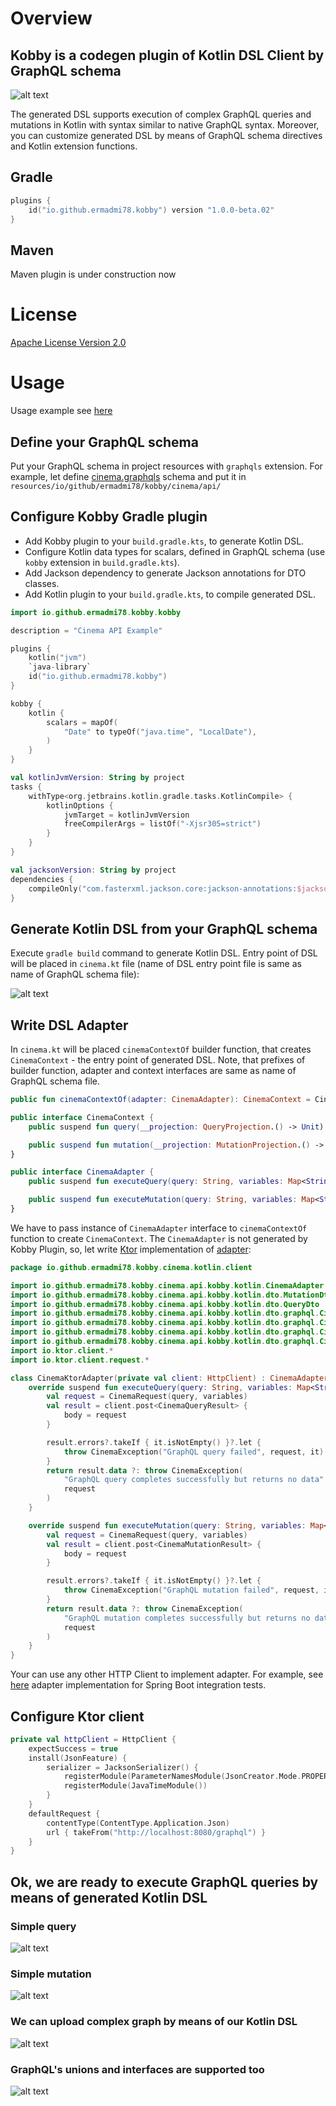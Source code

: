 # Overview

## Kobby is a codegen plugin of Kotlin DSL Client by GraphQL schema

![alt text](https://github.com/ermadmi78/kobby/blob/main/images/simple_query.png)

The generated DSL supports execution of complex GraphQL queries and mutations in Kotlin with syntax similar to native
GraphQL syntax. Moreover, you can customize generated DSL by means of GraphQL schema directives and Kotlin extension
functions.

## Gradle

```kotlin
plugins {
    id("io.github.ermadmi78.kobby") version "1.0.0-beta.02"
}
```

## Maven

Maven plugin is under construction now

# License

[Apache License Version 2.0](https://github.com/ermadmi78/kobby/blob/main/LICENSE)

# Usage

Usage example see [here](https://github.com/ermadmi78/kobby-gradle-example)

## Define your GraphQL schema

Put your GraphQL schema in project resources with `graphqls` extension. For example, let define
[cinema.graphqls](https://github.com/ermadmi78/kobby-gradle-example/blob/gradle-tutorial/cinema-api/src/main/resources/io/github/ermadmi78/kobby/cinema/api/cinema.graphqls)
schema and put it in `resources/io/github/ermadmi78/kobby/cinema/api/`

## Configure Kobby Gradle plugin

* Add Kobby plugin to your `build.gradle.kts`, to generate Kotlin DSL.
* Configure Kotlin data types for scalars, defined in GraphQL schema (use `kobby` extension in `build.gradle.kts`).
* Add Jackson dependency to generate Jackson annotations for DTO classes.
* Add Kotlin plugin to your `build.gradle.kts`, to compile generated DSL.

```kotlin
import io.github.ermadmi78.kobby.kobby

description = "Cinema API Example"

plugins {
    kotlin("jvm")
    `java-library`
    id("io.github.ermadmi78.kobby")
}

kobby {
    kotlin {
        scalars = mapOf(
            "Date" to typeOf("java.time", "LocalDate"),
        )
    }
}

val kotlinJvmVersion: String by project
tasks {
    withType<org.jetbrains.kotlin.gradle.tasks.KotlinCompile> {
        kotlinOptions {
            jvmTarget = kotlinJvmVersion
            freeCompilerArgs = listOf("-Xjsr305=strict")
        }
    }
}

val jacksonVersion: String by project
dependencies {
    compileOnly("com.fasterxml.jackson.core:jackson-annotations:$jacksonVersion")
}
```

## Generate Kotlin DSL from your GraphQL schema

Execute `gradle build` command to generate Kotlin DSL. Entry point of DSL will be placed in `cinema.kt` file
(name of DSL entry point file is same as name of GraphQL schema file):

![alt text](https://github.com/ermadmi78/kobby/blob/main/images/cinema_api.png)

## Write DSL Adapter

In `cinema.kt` will be placed `cinemaContextOf` builder function, that creates `CinemaContext` - the entry point of
generated DSL. Note, that prefixes of builder function, adapter and context interfaces are same as name of GraphQL
schema file.

```kotlin
public fun cinemaContextOf(adapter: CinemaAdapter): CinemaContext = CinemaContextImpl(adapter)

public interface CinemaContext {
    public suspend fun query(__projection: QueryProjection.() -> Unit): Query

    public suspend fun mutation(__projection: MutationProjection.() -> Unit): Mutation
}

public interface CinemaAdapter {
    public suspend fun executeQuery(query: String, variables: Map<String, Any?>): QueryDto

    public suspend fun executeMutation(query: String, variables: Map<String, Any?>): MutationDto
}
```

We have to pass instance of `CinemaAdapter` interface to `cinemaContextOf` function to create `CinemaContext`.
The `CinemaAdapter` is not generated by Kobby Plugin, so, let write [Ktor](https://ktor.io/)
implementation
of [adapter](https://github.com/ermadmi78/kobby-gradle-example/blob/gradle-tutorial/cinema-kotlin-client/src/main/kotlin/io/github/ermadmi78/kobby/cinema/kotlin/client/adapter.kt):

```kotlin
package io.github.ermadmi78.kobby.cinema.kotlin.client

import io.github.ermadmi78.kobby.cinema.api.kobby.kotlin.CinemaAdapter
import io.github.ermadmi78.kobby.cinema.api.kobby.kotlin.dto.MutationDto
import io.github.ermadmi78.kobby.cinema.api.kobby.kotlin.dto.QueryDto
import io.github.ermadmi78.kobby.cinema.api.kobby.kotlin.dto.graphql.CinemaException
import io.github.ermadmi78.kobby.cinema.api.kobby.kotlin.dto.graphql.CinemaMutationResult
import io.github.ermadmi78.kobby.cinema.api.kobby.kotlin.dto.graphql.CinemaQueryResult
import io.github.ermadmi78.kobby.cinema.api.kobby.kotlin.dto.graphql.CinemaRequest
import io.ktor.client.*
import io.ktor.client.request.*

class CinemaKtorAdapter(private val client: HttpClient) : CinemaAdapter {
    override suspend fun executeQuery(query: String, variables: Map<String, Any?>): QueryDto {
        val request = CinemaRequest(query, variables)
        val result = client.post<CinemaQueryResult> {
            body = request
        }

        result.errors?.takeIf { it.isNotEmpty() }?.let {
            throw CinemaException("GraphQL query failed", request, it)
        }
        return result.data ?: throw CinemaException(
            "GraphQL query completes successfully but returns no data",
            request
        )
    }

    override suspend fun executeMutation(query: String, variables: Map<String, Any?>): MutationDto {
        val request = CinemaRequest(query, variables)
        val result = client.post<CinemaMutationResult> {
            body = request
        }

        result.errors?.takeIf { it.isNotEmpty() }?.let {
            throw CinemaException("GraphQL mutation failed", request, it)
        }
        return result.data ?: throw CinemaException(
            "GraphQL mutation completes successfully but returns no data",
            request
        )
    }
}
```

Your can use any other HTTP Client to implement adapter. For example,
see [here](https://github.com/ermadmi78/kobby-gradle-example/blob/main/cinema-server/src/test/kotlin/io/github/ermadmi78/kobby/cinema/server/CinemaTestAdapter.kt)
adapter implementation for Spring Boot integration tests.

## Configure Ktor client

```kotlin
private val httpClient = HttpClient {
    expectSuccess = true
    install(JsonFeature) {
        serializer = JacksonSerializer() {
            registerModule(ParameterNamesModule(JsonCreator.Mode.PROPERTIES))
            registerModule(JavaTimeModule())
        }
    }
    defaultRequest {
        contentType(ContentType.Application.Json)
        url { takeFrom("http://localhost:8080/graphql") }
    }
}
```

## Ok, we are ready to execute GraphQL queries by means of generated Kotlin DSL

### Simple query

![alt text](https://github.com/ermadmi78/kobby/blob/main/images/simple_query.png)

### Simple mutation

![alt text](https://github.com/ermadmi78/kobby/blob/main/images/mutation.png)

### We can upload complex graph by means of our Kotlin DSL

![alt text](https://github.com/ermadmi78/kobby/blob/main/images/complex_query.png)

### GraphQL's unions and interfaces are supported too

![alt text](https://github.com/ermadmi78/kobby/blob/main/images/union_query.png)

